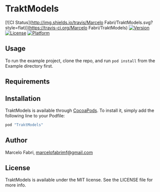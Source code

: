 # TraktModels

[![CI Status](http://img.shields.io/travis/Marcelo Fabri/TraktModels.svg?style=flat)](https://travis-ci.org/Marcelo Fabri/TraktModels)
[![Version](https://img.shields.io/cocoapods/v/TraktModels.svg?style=flat)](http://cocoapods.org/pods/TraktModels)
[![License](https://img.shields.io/cocoapods/l/TraktModels.svg?style=flat)](http://cocoapods.org/pods/TraktModels)
[![Platform](https://img.shields.io/cocoapods/p/TraktModels.svg?style=flat)](http://cocoapods.org/pods/TraktModels)

## Usage

To run the example project, clone the repo, and run `pod install` from the Example directory first.

## Requirements

## Installation

TraktModels is available through [CocoaPods](http://cocoapods.org). To install
it, simply add the following line to your Podfile:

```ruby
pod "TraktModels"
```

## Author

Marcelo Fabri, marcelofabrimf@gmail.com

## License

TraktModels is available under the MIT license. See the LICENSE file for more info.
